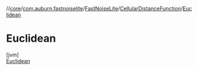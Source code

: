 //[core](../../../../../index.md)/[com.auburn.fastnoiselite](../../../index.md)/[FastNoiseLite](../../index.md)/[CellularDistanceFunction](../index.md)/[Euclidean](index.md)

# Euclidean

[jvm]\
[Euclidean](index.md)
